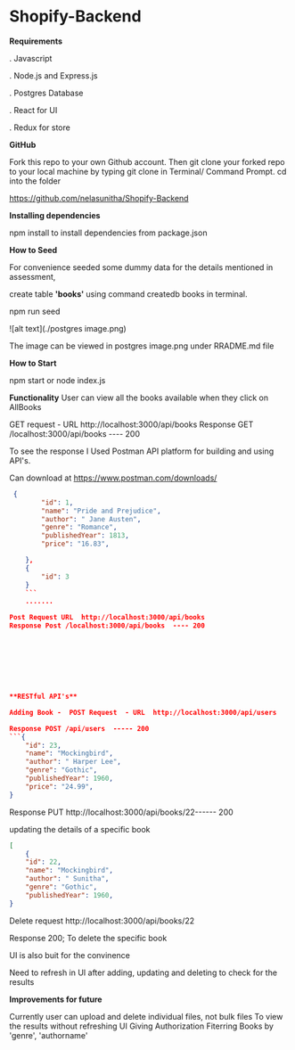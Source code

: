 # Shopify-Backend

**Requirements**

. Javascript

. Node.js and Express.js

. Postgres Database

. React for UI

. Redux for store


**GitHub**

Fork this repo to your own Github account. Then git clone your forked repo to your local machine by typing git clone in Terminal/ Command Prompt. cd into the folder

https://github.com/nelasunitha/Shopify-Backend

**Installing dependencies**

npm install to install dependencies from package.json

**How to Seed**

For convenience seeded some dummy data for the details mentioned in assessment,

create table **'books'**  using command createdb books in terminal.

npm run seed

![alt text](./postgres image.png)

The image can be viewed in postgres image.png under RRADME.md file

**How to Start**

npm start or node index.js

**Functionality**
User can view all the books available when they click on AllBooks

GET request -  URL  http://localhost:3000/api/books
Response GET /localhost:3000/api/books  ---- 200

To see the response I Used Postman API platform for building and using API's.

Can download at https://www.postman.com/downloads/



``` json
 {
        "id": 1,
        "name": "Pride and Prejudice",
        "author": " Jane Austen",
        "genre": "Romance",
        "publishedYear": 1813,
        "price": "16.83",

    },
    {
        "id": 3
    }
    ```
    .......

Post Request URL  http://localhost:3000/api/books
Response Post /localhost:3000/api/books  ---- 200








**RESTful API's**

Adding Book -  POST Request  - URL  http://localhost:3000/api/users

Response POST /api/users  ----- 200
```{
    "id": 23,
    "name": "Mockingbird",
    "author": " Harper Lee",
    "genre": "Gothic",
    "publishedYear": 1960,
    "price": "24.99",
}
```

Response PUT http://localhost:3000/api/books/22------ 200

updating the details of a specific book


``` json
[
    {
    "id": 22,
    "name": "Mockingbird",
    "author": " Sunitha",
    "genre": "Gothic",
    "publishedYear": 1960,
}
```
Delete request http://localhost:3000/api/books/22

Response 200;
 To delete the specific book

 UI is also buit for the convinence

Need to refresh in UI after adding, updating and deleting to check for the results


**Improvements for future**

Currently user can upload and delete individual files, not bulk files
To view the results without refreshing UI
Giving Authorization
Fiterring Books by 'genre', 'authorname'
